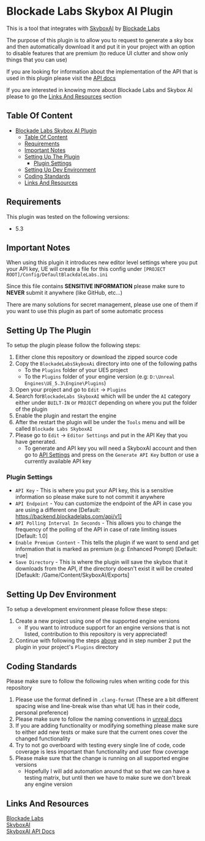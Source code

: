 # Blockade Labs Skybox AI Plugin

This is a tool that integrates with [SkyboxAI](https://skybox.blockadelabs.com/) by [Blockade Labs](https://www.blockadelabs.com/)

The purpose of this plugin is to allow you to request to generate a sky box and then automatically download it and put it in your project with an option to disable features that are premium (to reduce UI clutter and show only things that you can use)

If you are looking for information about the implementation of the API that is used in this plugin please visit the [API docs](./BlockadeLabsSkyboxAi/Source/SkyboxAiApi/README.md)

If you are interested in knowing more about Blockade Labs and Skybox AI please to go the [Links And Resources](#links-and-resources) section

## Table Of Content

- [Blockade Labs Skybox AI Plugin](#blockade-labs-skybox-ai-plugin)
  - [Table Of Content](#table-of-content)
  - [Requirements](#requirements)
  - [Important Notes](#important-notes)
  - [Setting Up The Plugin](#setting-up-the-plugin)
    - [Plugin Settings](#plugin-settings)
  - [Setting Up Dev Environment](#setting-up-dev-environment)
  - [Coding Standards](#coding-standards)
  - [Links And Resources](#links-and-resources)

## Requirements

This plugin was tested on the following versions:

- 5.3

## Important Notes

When using this plugin it introduces new editor level settings where you put your API key, UE will create a file for this config under `[PROJECT ROOT]/Config/DefaultBlackdaleLabs.ini`

Since this file contains **SENSITIVE INFORMATION** please make sure to **NEVER** submit it anywhere (like GitHub, etc...)

There are many solutions for secret management, please use one of them if you want to use this plugin as part of some automatic process

## Setting Up The Plugin

To setup the plugin please follow the following steps:

1. Either clone this repository or download the zipped source code
2. Copy the `BlockadeLabsSkyboxAi` directory into one of the following paths
    - To the `Plugins` folder of your UE5 project
    - To the `Plugins` folder of your engine version (e.g: `D:\Unreal Engines\UE_5.3\Engine\Plugins`)
3. Open your project and go to `Edit` -> `Plugins`
4. Search for`BlockadeLabs SkyboxAI` which will be under the `AI` category either under `BUILT-IN` or `PROJECT` depending on where you put the folder of the plugin
5. Enable the plugin and restart the engine
6. After the restart the plugin will be under the `Tools` menu and will be called `Blockade Labs SkyboxAI`
7. Please go to `Edit` -> `Editor Settings` and put in the API Key that you have generated.
    - To generate and API key you will need a SkyboxAI account and then go to [API Settings](https://skybox.blockadelabs.com/profile/api) and press on the `Generate API Key` button or use a currently available API key

### Plugin Settings

- `API Key` - This is where you put your API key, this is a sensitive information so please make sure to not commit it anywhere
- `API Endpoint` - You can customize the endpoint of the API in case you are using a different one [Default: https://backend.blockadelabs.com/api/v1]
- `API Polling Interval In Seconds` - This allows you to change the frequency of the polling of the API in case of rate limiting issues [Default: 1.0]
- `Enable Premium Content` - This tells the plugin if we want to send and get information that is marked as premium (e.g: Enhanced Prompt) [Default: true]
- `Save Directory` - This is where the plugin will save the skybox that it downloads from the API, if the directory doesn't exist it will be created [Defauklt: /Game/Content/SkyboxAI/Exports]

## Setting Up Dev Environment

To setup a development environment please follow these steps:

1. Create a new project using one of the supported engine versions
    - If you want to introduce support for an engine versions that is not listed, contribution to this repository is very appreciated!
2. Continue with following the steps [above](#setting-up-the-plugin) and in step number 2 put the plugin in your project's `Plugins` directory

## Coding Standards

Please make sure to follow the following rules when writing code for this repository

1. Please use the format defined in `.clang-format` (These are a bit different spacing wise and line-break wise than what UE has in their code, personal preference)
2. Please make sure to follow the naming conventions in [unreal docs](https://docs.unrealengine.com/5.3/en-US/epic-cplusplus-coding-standard-for-unreal-engine/)
3. If you are adding functionality or modifying something please make sure to either add new tests or make sure that the current ones cover the changed functionality
4. Try to not go overboard with testing every single line of code, code coverage is less important than functionality and user flow coverage
5. Please make sure that the change is running on all supported engine versions
    - Hopefully I will add automation around that so that we can have a testing matrix, but until then we have to make sure we don't break any engine version

## Links And Resources

[Blockade Labs](https://www.blockadelabs.com/)<br />
[SkyboxAI](https://skybox.blockadelabs.com/)<br />
[SkyboxAI API Docs](https://api-documentation.blockadelabs.com/api/)<br />
